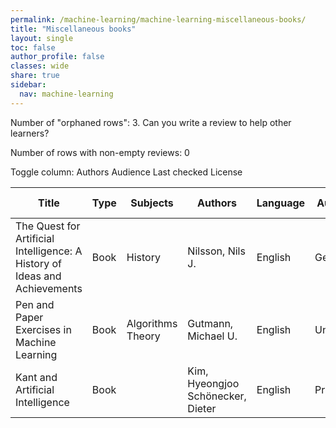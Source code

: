 ```yaml
---
permalink: /machine-learning/machine-learning-miscellaneous-books/
title: "Miscellaneous books"
layout: single
toc: false
author_profile: false
classes: wide
share: true
sidebar:
  nav: machine-learning
---
```


Number of "orphaned rows": 3. Can you write a review to help other learners?

Number of rows with non-empty reviews: 0

<div class="table_cols_toggles">
Toggle column: <a class="toggle-vis btn btn--danger" data-column="3">Authors</a> <a class="toggle-vis btn btn--danger" data-column="5">Audience</a> <a class="toggle-vis btn btn--danger" data-column="8">Last checked</a> <a class="toggle-vis btn btn--danger" data-column="9">License</a>
</div>
<table class="display" style="width:100%">
<thead>
<tr>
    <th>Title</th>
    <th>Type</th>
    <th>Subjects</th>
    <th>Authors</th>
    <th>Language</th>
    <th>Audience</th>
    <th>Reviews</th>
    <th>URLs</th>
    <th>Last checked</th>
    <th>License</th>
</tr>
</thead>
<tbody>
<tr>
    <td>The Quest for Artificial Intelligence: A History of Ideas and Achievements</td>
    <td>Book</td>
    <td>History</td>
    <td>Nilsson, Nils J.</td>
    <td>English</td>
    <td>General</td>
    <td></td>
    <td><a href="https://ai.stanford.edu/%7Enilsson/QAI/qai.pdf" target="_blank">PDF</a></td>
    <td>2023-11-11</td>
    <td></td>
</tr>
<tr>
    <td>Pen and Paper Exercises in Machine Learning</td>
    <td>Book</td>
    <td>Algorithms<br>Theory</td>
    <td>Gutmann, Michael U.</td>
    <td>English</td>
    <td>Undergrad</td>
    <td></td>
    <td><a href = "https://arxiv.org/pdf/2206.13446.pdf" >PDF</a><br><a href = "https://arxiv.org/abs/2206.13446" target = "_blank">Site</a></td>
    <td>2023-11-11</td>
    <td></td>
</tr>
<tr>
    <td>Kant and Artificial Intelligence</td>
    <td>Book</td>
    <td></td>
    <td>Kim, Hyeongjoo<br>Schönecker, Dieter</td>
    <td>English</td>
    <td>Prac</td>
    <td></td>
    <td><a href = "https://www.degruyter.com/document/doi/10.1515/9783110706611/pdf" >PDF</a><br><a href = "https://www.degruyter.com/document/doi/10.1515/9783110706611/epub" >EPUB</a><br><a href = "https://www.degruyter.com/document/doi/10.1515/9783110706611/html" target = "_blank">Site</a></td>
    <td>2023-12-11</td>
    <td>CC BY-NC-ND 4.0 DEED</td>
</tr>
<tfoot>
<tr>
    <td></td>
    <td></td>
    <td></td>
    <td></td>
    <td></td>
    <td></td>
    <td></td>
    <td></td>
    <td></td>
    <td></td>
</tr>
</tfoot>
